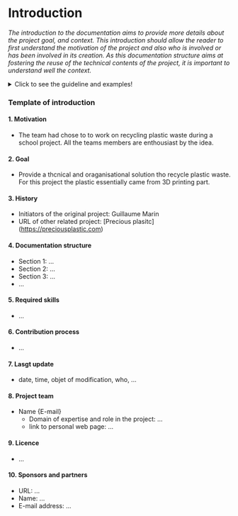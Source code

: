 # Introduction

*The introduction to the documentation aims to provide more details about the project goal, and context. This introduction should allow the reader to first understand the motivation of the project and also who is involved or has been involved in its creation. As this documentation structure aims at fostering the reuse of the technical contents of the project, it is important to understand well the context.*

<details>
  <summary>Click to see the guideline and examples!</summary>
  
## Motivations

*This section addresses the question: Why are you starting this project?*


As an example:
  
The project [BCN3D Moveo](https://github.com/BCN3D/BCN3D-Moveo/) is motivated by the high cost 
of the materials that undergraduate students must use for learning how to engineer mechatronics systems.

## Goals

*This section addresses the question: What will be delivered in this project?* 

As an example: 
  
The project [BCN3D Moveo](https://github.com/BCN3D/BCN3D-Moveo/) is an open source robotic arm 
that everyone should be able to replicate - with or without modification - at home without the need for highly 
technical knowledge and expensive materials. 
The robotic arm will support several of the existing training itineraries: 
mechanical design, automation, industrial programming, etc.


## History

*Here it is welcome to acknowledge the existing sources that have been used in this project with locations*

- Initiators of the original project
- URL of the original project
- URL of other related projects 


## Documentation structure

*How is your documentation organized?*


These guidelines will provide you with a standard structure that is mainly following the product 
life cycle and the technological decomposition. It is implemented in the documentation template available in this project. 
  
For example:
- Introduction
- Specification
- Design 
- Manufacturing
- Assembly
- Use
- Maintenance
- Disposal

And inside each of the sections, if required:
- Mechanical
- Electronic 
- Software 



## Required skills

*What is the specific knowledge a maker shall own to reuse - with or without modification - your product??*

For example:
  
The project echopen need basic knowledge about the medical ultrasound technology such as ultrasound imaging, 
a matter of acoustical impedance, etc.  


## Contribution Process

*Describe here how a maker can contribute to your project*

-  Example of a contribution process:
  - Post an [issue] and briefly outline the changes you plan to make
  - If you are looking for input on what to contribute, browse the issues with the Requests or Bug label
  - Describe branches
  - Describe what a Pull Request (PR) shall contain (detailed description of changes, a summary of the test, 
    issue numbers that the PR resolves)
  - Specify code style 
  - Contributor license agreement


## Last updates 

*What is the last update of your documentation?*

- Last modification (date, time, object of modification, who,...)


## Project team

*Describe here who is the leader and the main contributors of the project*

- Name {E-mail}
  - domain of expertise and role in the project
  - link to personal web page


## License

*What open-source hardware license your project complies with?*


- [Comparison of free and open-source software licences](https://en.wikipedia.org/wiki/Comparison_of_free_and_open-source_software_licences)
- [license of open hardware projects](https://opensource.com/law/15/2/intro-open-hardware-licensing#:~:text=Open%20source%20hardware%20is%20hardware,on%20their%20hardware%20at%20all.)


## Sponsors and Partners

Who is sponsoring your project?

- URL:
- Name:
- E-mail address:


  </details>
  
### Template of introduction

 #### 1. Motivation
   * The team had chose to to work on recycling plastic waste during a school project. All the teams members are enthousiast by the idea.

 #### 2. Goal
   * Provide a thcnical and oraganisational solution tho recycle plastic waste. For this project the plastic essentially came from 3D printing part.

 #### 3. History
   * Initiators of the original project: Guillaume Marin
   * URL of other related project: [Precious plasitc] (https://preciousplastic.com)
 #### 4. Documentation structure
   * Section 1: ...
   * Section 2: ...
   * Section 3: ...
   * ...
 #### 5. Required skills
   * ...
 #### 6. Contribution process
   * ...
 #### 7. Lasgt update
   * date, time, objet of modification, who, ...
 #### 8. Project team
   * Name {E-mail}
       * Domain of expertise and role in the project: ...
       * link to personal web page: ...
#### 9. Licence
   * ... 
#### 10. Sponsors and partners
   * URL: ...
   * Name: ...
   * E-mail address: ...
